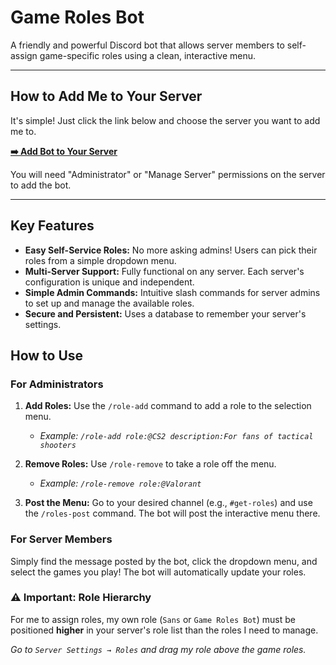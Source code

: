 # Game Roles Bot

A friendly and powerful Discord bot that allows server members to self-assign game-specific roles using a clean, interactive menu.

---

## How to Add Me to Your Server

It's simple! Just click the link below and choose the server you want to add me to.

**[➡️ Add Bot to Your Server](https://discord.com/oauth2/authorize?client_id=1387783412709855262)**

You will need "Administrator" or "Manage Server" permissions on the server to add the bot.

---

## Key Features

-   **Easy Self-Service Roles:** No more asking admins! Users can pick their roles from a simple dropdown menu.
-   **Multi-Server Support:** Fully functional on any server. Each server's configuration is unique and independent.
-   **Simple Admin Commands:** Intuitive slash commands for server admins to set up and manage the available roles.
-   **Secure and Persistent:** Uses a database to remember your server's settings.

## How to Use

### For Administrators

1.  **Add Roles:** Use the `/role-add` command to add a role to the selection menu.
    -   *Example: `/role-add role:@CS2 description:For fans of tactical shooters`*

2.  **Remove Roles:** Use `/role-remove` to take a role off the menu.
    -   *Example: `/role-remove role:@Valorant`*

3.  **Post the Menu:** Go to your desired channel (e.g., `#get-roles`) and use the `/roles-post` command. The bot will post the interactive menu there.

### For Server Members

Simply find the message posted by the bot, click the dropdown menu, and select the games you play! The bot will automatically update your roles.

### ⚠️ Important: Role Hierarchy

For me to assign roles, my own role (`Sans` or `Game Roles Bot`) must be positioned **higher** in your server's role list than the roles I need to manage.

*Go to `Server Settings → Roles` and drag my role above the game roles.*